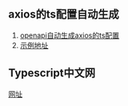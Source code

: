 ## axios的ts配置自动生成

1. [openapi自动生成axios的ts配置](https://heyapi.dev/openapi-ts/output.html)
2. [示例地址](https://stackblitz.com/orgs/github/hey-api)

## Typescript中文网

[网址](https://ts.nodejs.cn/docs/handbook/2/basic-types.html)
